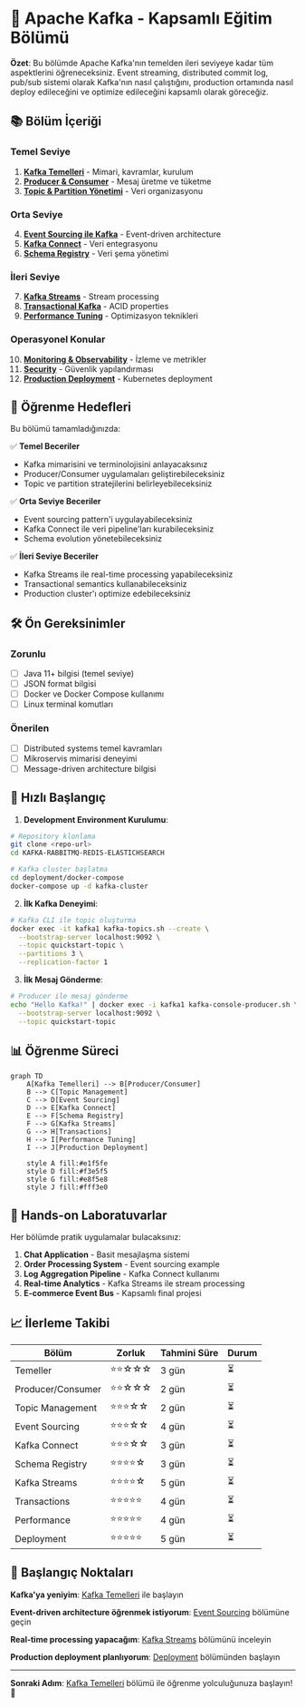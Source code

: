 # 🌊 Apache Kafka - Kapsamlı Eğitim Bölümü

**Özet**: Bu bölümde Apache Kafka'nın temelden ileri seviyeye kadar tüm aspektlerini öğreneceksiniz. Event streaming, distributed commit log, pub/sub sistemi olarak Kafka'nın nasıl çalıştığını, production ortamında nasıl deploy edileceğini ve optimize edileceğini kapsamlı olarak göreceğiz.

## 📚 Bölüm İçeriği

### Temel Seviye

1. **[Kafka Temelleri](01-temeller.md)** - Mimari, kavramlar, kurulum
2. **[Producer & Consumer](02-producer-consumer.md)** - Mesaj üretme ve tüketme
3. **[Topic & Partition Yönetimi](03-topic-partition.md)** - Veri organizasyonu

### Orta Seviye

4. **[Event Sourcing ile Kafka](04-event-sourcing.md)** - Event-driven architecture
5. **[Kafka Connect](05-kafka-connect.md)** - Veri entegrasyonu
6. **[Schema Registry](06-schema-registry.md)** - Veri şema yönetimi

### İleri Seviye

7. **[Kafka Streams](07-kafka-streams.md)** - Stream processing
8. **[Transactional Kafka](08-transactions.md)** - ACID properties
9. **[Performance Tuning](09-performance.md)** - Optimizasyon teknikleri

### Operasyonel Konular

10. **[Monitoring & Observability](10-monitoring.md)** - İzleme ve metrikler
11. **[Security](11-security.md)** - Güvenlik yapılandırması
12. **[Production Deployment](12-deployment.md)** - Kubernetes deployment

## 🎯 Öğrenme Hedefleri

Bu bölümü tamamladığınızda:

✅ **Temel Beceriler**

- Kafka mimarisini ve terminolojisini anlayacaksınız
- Producer/Consumer uygulamaları geliştirebileceksiniz
- Topic ve partition stratejilerini belirleyebileceksiniz

✅ **Orta Seviye Beceriler**

- Event sourcing pattern'i uygulayabileceksiniz
- Kafka Connect ile veri pipeline'ları kurabileceksiniz
- Schema evolution yönetebileceksiniz

✅ **İleri Seviye Beceriler**

- Kafka Streams ile real-time processing yapabileceksiniz
- Transactional semantics kullanabileceksiniz
- Production cluster'ı optimize edebileceksiniz

## 🛠️ Ön Gereksinimler

### Zorunlu

- [ ] Java 11+ bilgisi (temel seviye)
- [ ] JSON format bilgisi
- [ ] Docker ve Docker Compose kullanımı
- [ ] Linux terminal komutları

### Önerilen

- [ ] Distributed systems temel kavramları
- [ ] Mikroservis mimarisi deneyimi
- [ ] Message-driven architecture bilgisi

## 🚀 Hızlı Başlangıç

1. **Development Environment Kurulumu**:

```bash
# Repository klonlama
git clone <repo-url>
cd KAFKA-RABBITMQ-REDIS-ELASTICHSEARCH

# Kafka cluster başlatma
cd deployment/docker-compose
docker-compose up -d kafka-cluster
```

2. **İlk Kafka Deneyimi**:

```bash
# Kafka CLI ile topic oluşturma
docker exec -it kafka1 kafka-topics.sh --create \
  --bootstrap-server localhost:9092 \
  --topic quickstart-topic \
  --partitions 3 \
  --replication-factor 1
```

3. **İlk Mesaj Gönderme**:

```bash
# Producer ile mesaj gönderme
echo "Hello Kafka!" | docker exec -i kafka1 kafka-console-producer.sh \
  --bootstrap-server localhost:9092 \
  --topic quickstart-topic
```

## 📊 Öğrenme Süreci

```mermaid
graph TD
    A[Kafka Temelleri] --> B[Producer/Consumer]
    B --> C[Topic Management]
    C --> D[Event Sourcing]
    D --> E[Kafka Connect]
    E --> F[Schema Registry]
    F --> G[Kafka Streams]
    G --> H[Transactions]
    H --> I[Performance Tuning]
    I --> J[Production Deployment]

    style A fill:#e1f5fe
    style D fill:#f3e5f5
    style G fill:#e8f5e8
    style J fill:#fff3e0
```

## 🎪 Hands-on Laboratuvarlar

Her bölümde pratik uygulamalar bulacaksınız:

1. **Chat Application** - Basit mesajlaşma sistemi
2. **Order Processing System** - Event sourcing example
3. **Log Aggregation Pipeline** - Kafka Connect kullanımı
4. **Real-time Analytics** - Kafka Streams ile stream processing
5. **E-commerce Event Bus** - Kapsamlı final projesi

## 📈 İlerleme Takibi

| Bölüm             | Zorluk     | Tahmini Süre | Durum |
| ----------------- | ---------- | ------------ | ----- |
| Temeller          | ⭐⭐☆☆☆    | 3 gün        | ⏳    |
| Producer/Consumer | ⭐⭐☆☆☆    | 2 gün        | ⏳    |
| Topic Management  | ⭐⭐⭐☆☆   | 2 gün        | ⏳    |
| Event Sourcing    | ⭐⭐⭐☆☆   | 4 gün        | ⏳    |
| Kafka Connect     | ⭐⭐⭐☆☆   | 3 gün        | ⏳    |
| Schema Registry   | ⭐⭐⭐⭐☆  | 3 gün        | ⏳    |
| Kafka Streams     | ⭐⭐⭐⭐☆  | 5 gün        | ⏳    |
| Transactions      | ⭐⭐⭐⭐⭐ | 4 gün        | ⏳    |
| Performance       | ⭐⭐⭐⭐⭐ | 4 gün        | ⏳    |
| Deployment        | ⭐⭐⭐⭐⭐ | 5 gün        | ⏳    |

## 🎯 Başlangıç Noktaları

**Kafka'ya yeniyim**: [Kafka Temelleri](01-temeller.md) ile başlayın

**Event-driven architecture öğrenmek istiyorum**: [Event Sourcing](04-event-sourcing.md) bölümüne geçin

**Real-time processing yapacağım**: [Kafka Streams](07-kafka-streams.md) bölümünü inceleyin

**Production deployment planlıyorum**: [Deployment](12-deployment.md) bölümünden başlayın

---

**Sonraki Adım**: [Kafka Temelleri](01-temeller.md) bölümü ile öğrenme yolculuğunuza başlayın! 🚀

